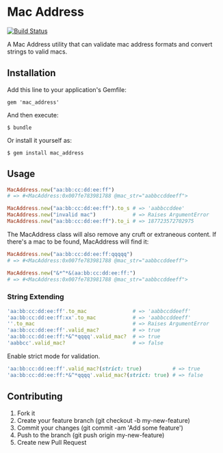 # Mac Address

[![Build Status](https://travis-ci.org/uceem/mac_address.svg?branch=master)](https://travis-ci.org/uceem/mac_address)

A Mac Address utility that can validate mac address formats and convert strings to valid macs.

## Installation

Add this line to your application's Gemfile:

```
gem 'mac_address'
```

And then execute:

```
$ bundle
```

Or install it yourself as:

```
$ gem install mac_address
```

## Usage

```ruby
MacAddress.new("aa:bb:cc:dd:ee:ff")
# => #<MacAddress:0x007fe783981788 @mac_str="aabbccddeeff">

MacAddress.new("aa:bb:cc:dd:ee:ff").to_s # => 'aabbccddee'
MacAddress.new("invalid mac")            # => Raises ArgumentError
MacAddress.new("aa:bb:cc:dd:ee:ff").to_i # => 187723572702975
```

The MacAddress class will also remove any cruft or extraneous content. If there's a mac to be found, MacAddress will find it:

```ruby
MacAddress.new("aa:bb:cc:dd:ee:ff:qqqqq")
# => #<MacAddress:0x007fe783981788 @mac_str="aabbccddeeff">

MacAddress.new("&*^*&(aa:bb:cc:dd:ee:ff:")
# => #<MacAddress:0x007fe783981788 @mac_str="aabbccddeeff">
```

### String Extending

```ruby
'aa:bb:cc:dd:ee:ff'.to_mac               # => 'aabbccddeeff'
'aa:bb:cc:dd:ee:ff:xx'.to_mac            # => 'aabbccddeeff'
''.to_mac                                # => Raises ArgumentError
'aa:bb:cc:dd:ee:ff'.valid_mac?           # => true
'aa:bb:cc:dd:ee:ff:*&^*qqqq'.valid_mac?  # => true
'aabbcc'.valid_mac?                      # => false
```

Enable strict mode for validation.

```ruby
'aa:bb:cc:dd:ee:ff'.valid_mac?(strict: true)          # => true
'aa:bb:cc:dd:ee:ff:*&^*qqqq'.valid_mac?(strict: true) # => false
```

## Contributing

  1. Fork it
  2. Create your feature branch (git checkout -b my-new-feature)
  3. Commit your changes (git commit -am 'Add some feature')
  4. Push to the branch (git push origin my-new-feature)
  5. Create new Pull Request
